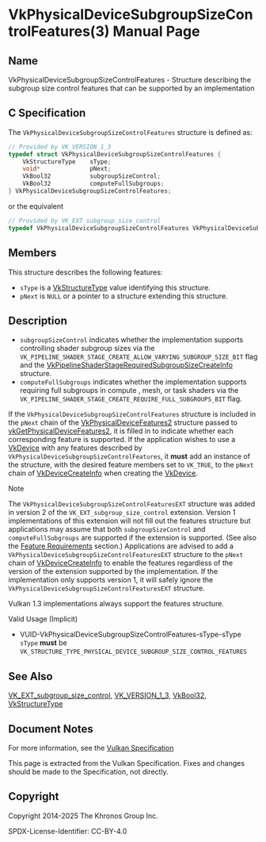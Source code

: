 # VkPhysicalDeviceSubgroupSizeControlFeatures(3) Manual Page

## Name

VkPhysicalDeviceSubgroupSizeControlFeatures - Structure describing the subgroup size control features that can be supported by an implementation



## [](#_c_specification)C Specification

The `VkPhysicalDeviceSubgroupSizeControlFeatures` structure is defined as:

```c++
// Provided by VK_VERSION_1_3
typedef struct VkPhysicalDeviceSubgroupSizeControlFeatures {
    VkStructureType    sType;
    void*              pNext;
    VkBool32           subgroupSizeControl;
    VkBool32           computeFullSubgroups;
} VkPhysicalDeviceSubgroupSizeControlFeatures;
```

or the equivalent

```c++
// Provided by VK_EXT_subgroup_size_control
typedef VkPhysicalDeviceSubgroupSizeControlFeatures VkPhysicalDeviceSubgroupSizeControlFeaturesEXT;
```

## [](#_members)Members

This structure describes the following features:

- `sType` is a [VkStructureType](https://registry.khronos.org/vulkan/specs/latest/man/html/VkStructureType.html) value identifying this structure.
- `pNext` is `NULL` or a pointer to a structure extending this structure.

## [](#_description)Description

- []()`subgroupSizeControl` indicates whether the implementation supports controlling shader subgroup sizes via the `VK_PIPELINE_SHADER_STAGE_CREATE_ALLOW_VARYING_SUBGROUP_SIZE_BIT` flag and the [VkPipelineShaderStageRequiredSubgroupSizeCreateInfo](https://registry.khronos.org/vulkan/specs/latest/man/html/VkPipelineShaderStageRequiredSubgroupSizeCreateInfo.html) structure.
- []()`computeFullSubgroups` indicates whether the implementation supports requiring full subgroups in compute , mesh, or task shaders via the `VK_PIPELINE_SHADER_STAGE_CREATE_REQUIRE_FULL_SUBGROUPS_BIT` flag.

If the `VkPhysicalDeviceSubgroupSizeControlFeatures` structure is included in the `pNext` chain of the [VkPhysicalDeviceFeatures2](https://registry.khronos.org/vulkan/specs/latest/man/html/VkPhysicalDeviceFeatures2.html) structure passed to [vkGetPhysicalDeviceFeatures2](https://registry.khronos.org/vulkan/specs/latest/man/html/vkGetPhysicalDeviceFeatures2.html), it is filled in to indicate whether each corresponding feature is supported. If the application wishes to use a [VkDevice](https://registry.khronos.org/vulkan/specs/latest/man/html/VkDevice.html) with any features described by `VkPhysicalDeviceSubgroupSizeControlFeatures`, it **must** add an instance of the structure, with the desired feature members set to `VK_TRUE`, to the `pNext` chain of [VkDeviceCreateInfo](https://registry.khronos.org/vulkan/specs/latest/man/html/VkDeviceCreateInfo.html) when creating the [VkDevice](https://registry.khronos.org/vulkan/specs/latest/man/html/VkDevice.html).

Note

The `VkPhysicalDeviceSubgroupSizeControlFeaturesEXT` structure was added in version 2 of the `VK_EXT_subgroup_size_control` extension. Version 1 implementations of this extension will not fill out the features structure but applications may assume that both `subgroupSizeControl` and `computeFullSubgroups` are supported if the extension is supported. (See also the [Feature Requirements](https://registry.khronos.org/vulkan/specs/latest/html/vkspec.html#features-requirements) section.) Applications are advised to add a `VkPhysicalDeviceSubgroupSizeControlFeaturesEXT` structure to the `pNext` chain of [VkDeviceCreateInfo](https://registry.khronos.org/vulkan/specs/latest/man/html/VkDeviceCreateInfo.html) to enable the features regardless of the version of the extension supported by the implementation. If the implementation only supports version 1, it will safely ignore the `VkPhysicalDeviceSubgroupSizeControlFeaturesEXT` structure.

Vulkan 1.3 implementations always support the features structure.

Valid Usage (Implicit)

- [](#VUID-VkPhysicalDeviceSubgroupSizeControlFeatures-sType-sType)VUID-VkPhysicalDeviceSubgroupSizeControlFeatures-sType-sType  
  `sType` **must** be `VK_STRUCTURE_TYPE_PHYSICAL_DEVICE_SUBGROUP_SIZE_CONTROL_FEATURES`

## [](#_see_also)See Also

[VK\_EXT\_subgroup\_size\_control](https://registry.khronos.org/vulkan/specs/latest/man/html/VK_EXT_subgroup_size_control.html), [VK\_VERSION\_1\_3](https://registry.khronos.org/vulkan/specs/latest/man/html/VK_VERSION_1_3.html), [VkBool32](https://registry.khronos.org/vulkan/specs/latest/man/html/VkBool32.html), [VkStructureType](https://registry.khronos.org/vulkan/specs/latest/man/html/VkStructureType.html)

## [](#_document_notes)Document Notes

For more information, see the [Vulkan Specification](https://registry.khronos.org/vulkan/specs/latest/html/vkspec.html#VkPhysicalDeviceSubgroupSizeControlFeatures)

This page is extracted from the Vulkan Specification. Fixes and changes should be made to the Specification, not directly.

## [](#_copyright)Copyright

Copyright 2014-2025 The Khronos Group Inc.

SPDX-License-Identifier: CC-BY-4.0